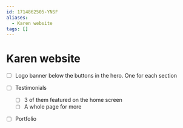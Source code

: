 ```yaml
---
id: 1714862505-YNSF
aliases:
  - Karen website
tags: []
---
```


# Karen website

- [ ] Logo banner below the buttons in the hero. One for each section

- [ ] Testimonials

  - [ ] 3 of them featured on the home screen
  - [ ] A whole page for more

- [ ] Portfolio
